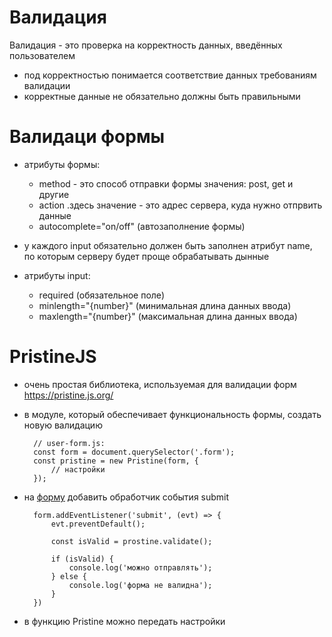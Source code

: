 # Валидация
Валидация - это проверка на корректность данных, введённых пользователем
* под корректностью понимается соответствие данных требованиям валидации
* корректные данные не обязательно должны быть правильными

# Валидаци формы
* атрибуты формы:
	- method - это способ отправки формы
		значения: post, get и другие
	- action  .здесь значение - это адрес сервера, куда нужно отпрвить данные
	- autocomplete="on/off" (автозаполнение формы)

* у каждого input обязательно должен быть заполнен атрибут name, по которым серверу будет проще обрабатывать дынные	
* атрибуты input:
	- required (обязательное поле)
	- minlength="{number}" (минимальная длина данных ввода)
	- maxlength="{number}" (максимальная длина данных ввода)


# PristineJS 
* очень простая библиотека, используемая для валидации форм
<a href="https://pristine.js.org/">https://pristine.js.org/</a>

* в модуле, который обеспечивает функциональность формы, создать новую валидацию

		// user-form.js:
		const form = document.querySelector('.form');
		const pristine = new Pristine(form, {
			// настройки
		});

* на <u>форму</u> добавить обработчик события submit

		form.addEventListener('submit', (evt) => {
			evt.preventDefault();

			const isValid = prostine.validate();

			if (isValid) {
				console.log('можно отправлять');
			} else {
				console.log('форма не валидна');
			}
		})

* в функцию Pristine можно передать настройки